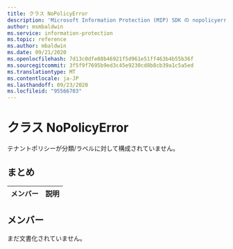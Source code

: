 ```yaml
---
title: クラス NoPolicyError
description: 'Microsoft Information Protection (MIP) SDK の nopolicyerror:: undefined クラスを文書にします。'
author: msmbaldwin
ms.service: information-protection
ms.topic: reference
ms.author: mbaldwin
ms.date: 09/21/2020
ms.openlocfilehash: 7d13c0dfe08b46921f5d961e51ff463b4b55b36f
ms.sourcegitcommit: 3f5f9f7695b9ed3c45e9230cd8b8cb39a1c5a5ed
ms.translationtype: MT
ms.contentlocale: ja-JP
ms.lasthandoff: 09/23/2020
ms.locfileid: "95566703"
---
```

# <a name="class-nopolicyerror"></a>クラス NoPolicyError 
テナントポリシーが分類/ラベルに対して構成されていません。
  
## <a name="summary"></a>まとめ
 メンバー                        | 説明                                
--------------------------------|---------------------------------------------
  
## <a name="members"></a>メンバー
まだ文書化されていません。
